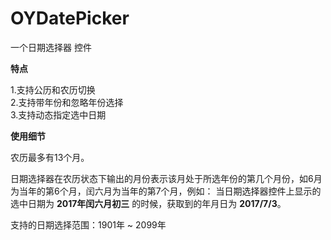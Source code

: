 # OYDatePicker

一个日期选择器 控件

**特点**

1.支持公历和农历切换<br>
2.支持带年份和忽略年份选择<br>
3.支持动态指定选中日期<br>

**使用细节**

农历最多有13个月。

日期选择器在农历状态下输出的月份表示该月处于所选年份的第几个月份，如6月为当年的第6个月，闰六月为当年的第7个月，例如：
当日期选择器控件上显示的选中日期为 **2017年闰六月初三** 的时候，获取到的年月日为 **2017/7/3**。

支持的日期选择范围：1901年 ~ 2099年


